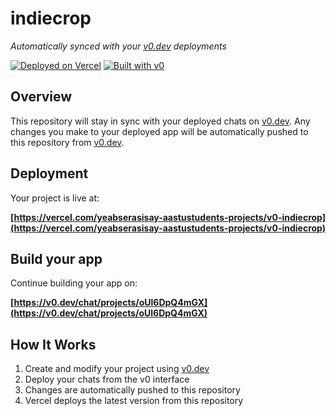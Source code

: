 # indiecrop

*Automatically synced with your [v0.dev](https://v0.dev) deployments*

[![Deployed on Vercel](https://img.shields.io/badge/Deployed%20on-Vercel-black?style=for-the-badge&logo=vercel)](https://vercel.com/yeabserasisay-aastustudents-projects/v0-indiecrop)
[![Built with v0](https://img.shields.io/badge/Built%20with-v0.dev-black?style=for-the-badge)](https://v0.dev/chat/projects/oUl6DpQ4mGX)

## Overview

This repository will stay in sync with your deployed chats on [v0.dev](https://v0.dev).
Any changes you make to your deployed app will be automatically pushed to this repository from [v0.dev](https://v0.dev).

## Deployment

Your project is live at:

**[https://vercel.com/yeabserasisay-aastustudents-projects/v0-indiecrop](https://vercel.com/yeabserasisay-aastustudents-projects/v0-indiecrop)**

## Build your app

Continue building your app on:

**[https://v0.dev/chat/projects/oUl6DpQ4mGX](https://v0.dev/chat/projects/oUl6DpQ4mGX)**

## How It Works

1. Create and modify your project using [v0.dev](https://v0.dev)
2. Deploy your chats from the v0 interface
3. Changes are automatically pushed to this repository
4. Vercel deploys the latest version from this repository
